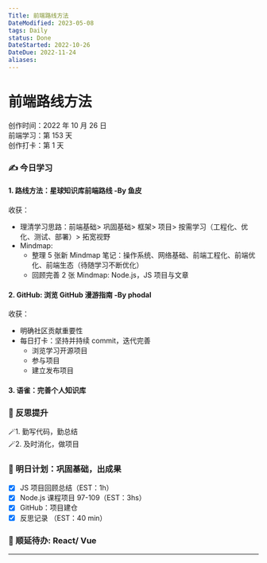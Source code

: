 ```yaml
---
Title: 前端路线方法
DateModified: 2023-05-08
tags: Daily
status: Done
DateStarted: 2022-10-26
DateDue: 2022-11-24
aliases:
---
```


# 前端路线方法

创作时间：2022 年 10 月 26 日  
前端学习：第 153 天  
创作打卡：第 1 天

### ✍️ 今日学习

#### 1. 路线方法：星球知识库前端路线 -By 鱼皮

收获：

- 理清学习思路：前端基础> 巩固基础> 框架> 项目> 按需学习（工程化、优化、测试、部署）> 拓宽视野
- Mindmap:
  - 整理 5 张新 Mindmap 笔记：操作系统、网络基础、前端工程化、前端优化、前端生态（待随学习不断优化）
  - 回顾完善 2 张 Mindmap: Node.js，JS 项目与文章

#### 2. GitHub: 浏览 GitHub 漫游指南 -By phodal

收获：

- 明确社区贡献重要性
- 每日打卡：坚持并持续 commit，迭代完善
  - 浏览学习开源项目
  - 参与项目
  - 建立发布项目

#### 3. 语雀：完善个人知识库

### 🔖 反思提升

🪄1. 勤写代码，勤总结  
🪄2. 及时消化，做项目

### 🔖 明日计划：巩固基础，出成果

- [x] JS 项目回顾总结（EST：1h）
- [x] Node.js 课程项目 97-109（EST：3hs）
- [x] GitHub：项目建仓
- [x] 反思记录 （EST：40 min）

### 🔖 顺延待办: React/ Vue

---
